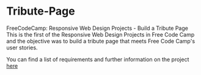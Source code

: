 # Tribute-Page
FreeCodeCamp: Responsive Web Design Projects - Build a Tribute Page
This is the first of the Responsive Web Design Projects in Free Code Camp and the objective was to build a tribute page that meets Free Code Camp's user stories.

You can find a list of requirements and further information on the project <a href="https://learn.freecodecamp.org/responsive-web-design/responsive-web-design-projects/build-a-tribute-page/">here</a>
